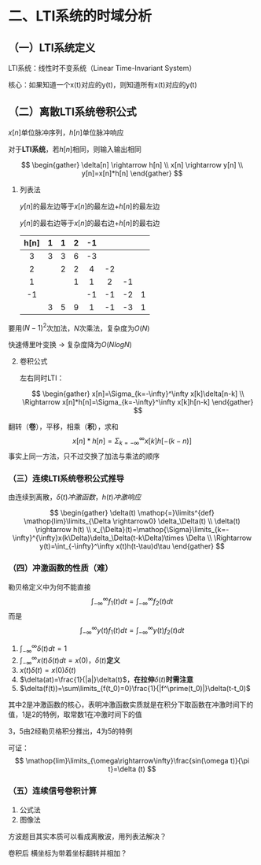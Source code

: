 # 二、LTI系统的时域分析

## （一）LTI系统定义

LTI系统：线性时不变系统（Linear Time-Invariant System）

核心：如果知道一个x(t)对应的y(t)，则知道所有x(t)对应的y(t)

## （二）离散LTI系统卷积公式

$x[n]$单位脉冲序列，$h[n]$单位脉冲响应

对于**LTI系统**，若$h[n]$相同，则输入输出相同

$$
\begin{gather}
\delta[n] \rightarrow h[n] \\
x[n] \rightarrow y[n] \\
y[n]=x[n]*h[n]
\end{gather}
$$

1. 列表法

	$y[n]$的最左边等于$x[n]$的最左边+$h[n]$的最左边

	$y[n]$的最右边等于$x[n]$的最右边+$h[n]$的最右边

	| h[n] |  1   |  1   |  2   |  -1  |      |      |      |
	| :--: | :--: | :--: | :--: | :--: | :--: | :--: | :--: |
	|  3   |  3   |  3   |  6   |  -3  |      |      |      |
	|  2   |      |  2   |  2   |  4   |  -2  |      |      |
	|  1   |      |      |  1   |  1   |  2   |  -1  |      |
	|  -1  |      |      |      |  -1  |  -1  |  -2  |  1   |
	|      |  3   |  5   |  9   |  1   |  -1  |  -3  |  1   |

要用$(N-1)^2$次加法，$N$次乘法，复杂度为$O(N)$

快速傅里叶变换 -> 复杂度降为$O(NlogN)$

2. 卷积公式
	
	左右同时LTI：
	
	$$
	\begin{gather}
	x[n]=\Sigma_{k=-\infty}^\infty x[k]\delta[n-k] \\
	\Rightarrow x[n]*h[n]=\Sigma_{k=-\infty}^\infty x[k]h[n-k]
	\end{gather}
	$$

翻转（**卷**），平移，相乘（**积**），求和
$$
x[n]*h[n]=\Sigma_{k=-\infty}^\infty x[k]h[-(k-n)]
$$
事实上同一方法，只不过交换了加法与乘法的顺序

### （三）连续LTI系统卷积公式推导

由连续到离散，$\delta(t)冲激函数$，$h(t)冲激响应$

$$
\begin{gather}
\delta(t) \mathop{=}\limits^{def} \mathop{lim}\limits_{\Delta \rightarrow0} \delta_\Delta(t)
\\
\delta(t) \rightarrow h(t)
\\
x_{\Delta}(t)=\mathop{\Sigma}\limits_{k=-\infty}^{\infty}x(k\Delta)\delta_\Delta(t-k\Delta)\times \Delta
\\
\Rightarrow y(t)=\int_{-\infty}^\infty x(t)h(t-\tau)d\tau
\end{gather}
$$

### （四）冲激函数的性质（难）

勒贝格定义中为何不能直接
$$
\int_{-\infty}^{\infty}f_1(t)dt=\int_{-\infty}^{\infty}f_2(t)dt
$$
而是
$$
\int_{-\infty}^{\infty}y(t)f_1(t)dt=\int_{-\infty}^{\infty}y(t)f_2(t)dt
$$

1. $\int_{-\infty}^{\infty}\delta(t)dt=1$
2. $\int_{-\infty}^{\infty}x(t)\delta(t)dt=x(0)，\delta(t)$**定义**
3. $x(t)\delta(t)=x(0)\delta(t)$
4. $\delta(at)=\frac{1}{|a|}\delta(t)$，**在拉伸**$\delta(t)$**时需注意**
5. $\delta(f(t))=\sum\limits_{f(t_0)=0}\frac{1}{|f^\prime(t_0)|}\delta(t-t_0)$

其中2是冲激函数的核心，表明冲激函数实质就是在积分下取函数在冲激时间下的值，1是2的特例，取常数1在冲激时间下的值

3，5由2经勒贝格积分推出，4为5的特例

可证：
$$
\mathop{lim}\limits_{\omega\rightarrow\infty}\frac{sin(\omega t)}{\pi t}=\delta (t)
$$

### （五）连续信号卷积计算

1. 公式法
2. 图像法

方波题目其实本质可以看成离散波，用列表法解决？

卷积后 横坐标为带着坐标翻转并相加？ 
